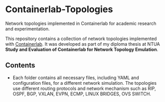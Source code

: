# Containerlab-Topologies
Network topologies implemented in Containerlab for academic research and experimentation.

This repository contains a collection of network topologies implemented with [Containerlab](https://containerlab.dev).
It was developed as part of my diploma thesis at NTUA **Study and Evaluation of Containerlab for Network Topology Emulation**.

## Contents
- Each folder contains all necessary files, including YAML and configuration files, for a different network simulation. The topologies use different routing protocols and network mechanism such as RIP, OSPF, BGP, VXLAN, EVPN, ECMP, LINUX BRIDGES, OVS SWITCH.


